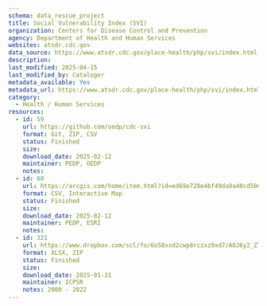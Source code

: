 ```yaml
---
schema: data_rescue_project 
title: Social Vulnerability Index (SVI)
organization: Centers for Disease Control and Prevention
agency: Department of Health and Human Services
websites: atsdr.cdc.gov
data_source: https://www.atsdr.cdc.gov/place-health/php/svi/index.html
description: 
last_modified: 2025-04-15
last_modified_by: Cataloger
metadata_available: Yes
metadata_url: https://www.atsdr.cdc.gov/place-health/php/svi/index.html
category:
  - Health / Human Services
resources:
  - id: 59
    url: https://github.com/oedp/cdc-svi
    format: Git, ZIP, CSV
    status: Finished
    size: 
    download_date: 2025-02-12
    maintainer: PEDP, OEDP
    notes: 
  - id: 60
    url: https://arcgis.com/home/item.html?id=ed69e728e4bf49da9a40cd50d1e45ff7
    format: CSV, Interactive Map
    status: Finished
    size: 
    download_date: 2025-02-12
    maintainer: PEDP, ESRI
    notes: 
  - id: 321
    url: https://www.dropbox.com/scl/fo/6o58xxd2cwp8rczxz9xd7/AOJ6y2_Zl-0s5SmNre2jkWU?rlkey=dr0fjh3u8v7jg7h09tdlku8h4&dl=0
    format: XLSX, ZIP
    status: Finished
    size: 
    download_date: 2025-01-31
    maintainer: ICPSR
    notes: 2000 - 2022
---
```

